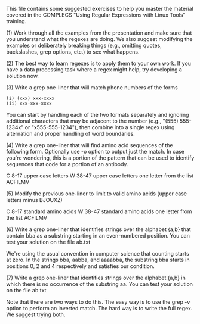This file contains some suggested exercises to help you master the
material covered in the COMPLECS "Using Regular Expressions with Linux
Tools" training.

(1) Work through all the examples from the presentation and make sure
that you understand what the regexes are doing. We also suggest
modifying the examples or deliberately breaking things (e.g., omitting
quotes, backslashes, grep options, etc.) to see what happens.

(2) The best way to learn regexes is to apply them to your own
work. If you have a data processing task where a regex might help, try
developing a solution now.

(3) Write a grep one-liner that will match phone numbers of the forms

    (i) (xxx) xxx-xxxx
    (ii) xxx-xxx-xxxx

You can start by handling each of the two formats separately and
ignoring additional characters that may be adjacent to the number
(e.g., "(555) 555-1234x" or "x555-555-1234"), then combine into a
single regex using alternation and proper handling of word boundaries.

(4) Write a grep one-liner that will find amino acid sequences of the
following form. Optionally use -o option to output just the match. In
case you're wondering, this is a portion of the pattern that can be
used to identify sequences that code for a portion of an antibody.

C
8-17 upper case letters
W
38-47 upper case letters
one letter from the list ACFILMV

(5) Modify the previous one-liner to limit to valid amino acids (upper
case letters minus BJOUXZ)

C
8-17 standard amino acids
W
38-47 standard amino acids
one letter from the list ACFILMV

(6) Write a grep one-liner that identifies strings over the alphabet
{a,b} that contain bba as a substring starting in an even-numbered
position. You can test your solution on the file ab.txt

We're using the usual convention in computer science that counting
starts at zero. In the strings bba, aabba, and aaaabba, the substring
bba starts in positions 0, 2 and 4 respectively and satisfies our
condition.

(7) Write a grep one-liner that identifies strings over the alphabet
{a,b} in which there is no occurrence of the substring aa. You can
test your solution on the file ab.txt

Note that there are two ways to do this. The easy way is to use the
grep -v option to perform an inverted match. The hard way is to write
the full regex. We suggest trying both.
